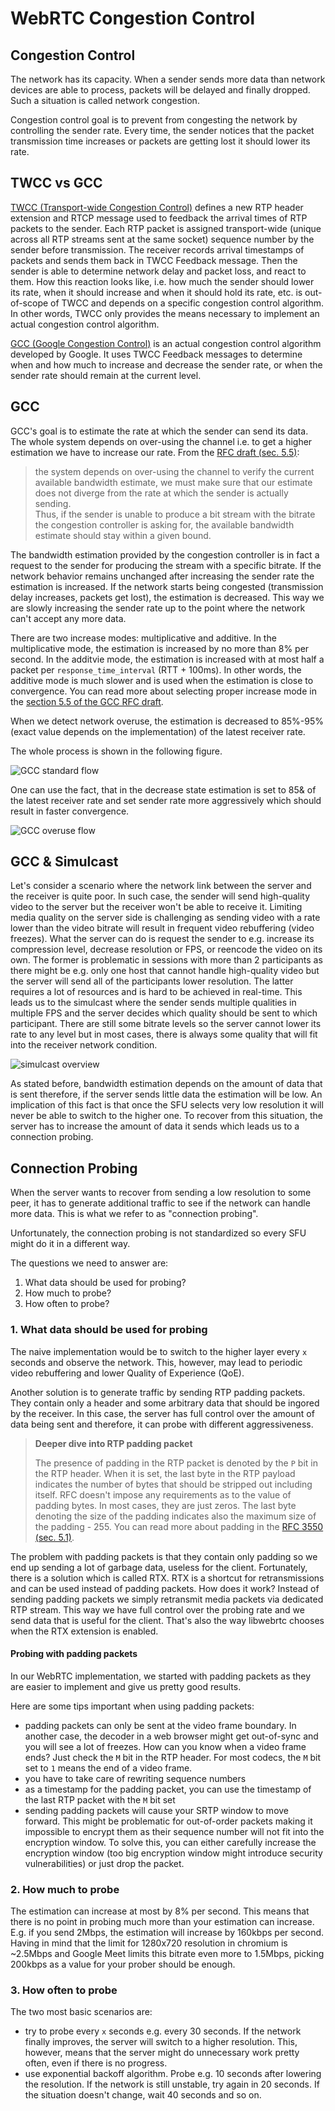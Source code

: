 # WebRTC Congestion Control

## Congestion Control

The network has its capacity. When a sender sends more data than network devices are able to process,
packets will be delayed and finally dropped. Such a situation is called network congestion.

Congestion control goal is to prevent from congesting the network by controlling the sender rate.
Every time, the sender notices that the packet transmission time increases or packets are getting
lost it should lower its rate.

## TWCC vs GCC

[TWCC (Transport-wide Congestion Control)][twcc-draft] defines a new RTP header extension and RTCP message used to 
feedback the arrival times of RTP packets to the sender.
Each RTP packet is assigned transport-wide (unique across all RTP streams sent at the same socket) 
sequence number by the sender before transmission.
The receiver records arrival timestamps of packets and sends them back in TWCC Feedback message.
Then the sender is able to determine network delay and packet loss, and react to them.
How this reaction looks like, i.e. how much the sender should lower its rate, when it should increase and when 
it should hold its rate, etc. is out-of-scope of TWCC and depends on a specific congestion control algorithm.
In other words, TWCC only provides the means necessary to implement an actual congestion control algorithm.

[GCC (Google Congestion Control)][gcc-draft] is an actual congestion control algorithm developed by Google.
It uses TWCC Feedback messages to determine when and how much to increase and decrease the sender rate, 
or when the sender rate should remain at the current level.

## GCC

GCC's goal is to estimate the rate at which the sender can send its data.
The whole system depends on over-using the channel i.e. to get a higher estimation we have to increase our rate.
From the [RFC draft (sec. 5.5)][gcc-sec-5.5]:

> the system depends on over-using the channel to verify the current available bandwidth estimate, we must make
> sure that our estimate does not diverge from the rate at which the sender is actually sending.  
> Thus, if the sender is unable to produce a bit stream with the bitrate the congestion controller is asking for, 
> the available bandwidth estimate should stay within a given bound.

The bandwidth estimation provided by the congestion controller is in fact a request to the sender for producing 
the stream with a specific bitrate.
If the network behavior remains unchanged after increasing the sender rate the estimation is increased.
If the network starts being congested (transmission delay increases, packets get lost), the estimation
is decreased.
This way we are slowly increasing the sender rate up to the point where the network can't accept any more data.

There are two increase modes: multiplicative and additive.
In the multiplicative mode, the estimation is increased by no more than 8% per second.
In the additvie mode, the estimation is increased with at most half a packet per `response_time_interval` (RTT + 100ms).
In other words, the additive mode is much slower and is used when the estimation is close to convergence.
You can read more about selecting proper increase mode in the [section 5.5 of the GCC RFC draft][gcc-sec-5.5].

When we detect network overuse, the estimation is decreased to 85%-95% (exact value depends on the implementation) of the latest receiver rate.

The whole process is shown in the following figure.

![GCC standard flow](./gcc_std_flow.png)

One can use the fact, that in the decrease state estimation is set to 85& of the latest receiver rate and 
set sender rate more aggressively which should result in faster convergence.

![GCC overuse flow](./gcc_overuse_flow.png)

## GCC & Simulcast

Let's consider a scenario where the network link between the server and the receiver is quite poor.
In such case, the sender will send high-quality video to the server but the receiver won't be able to receive it.
Limiting media quality on the server side is challenging as sending video with a rate lower than the video
bitrate will result in frequent video rebuffering (video freezes).
What the server can do is request the sender to e.g. increase its compression level, decrease resolution or FPS,
or reencode the video on its own.
The former is problematic in sessions with more than 2 participants as there might be e.g. only one host that
cannot handle high-quality video but the server will send all of the participants lower resolution.
The latter requires a lot of resources and is hard to be achieved in real-time.
This leads us to the simulcast where the sender sends multiple qualities in multiple FPS and the server decides
which quality should be sent to which participant.
There are still some bitrate levels so the server cannot lower its rate to any level but in most cases,
there is always some quality that will fit into the receiver network condition.

![simulcast overview](./simulcast.png)

As stated before, bandwidth estimation depends on the amount of data that is sent therefore, if the server sends
little data the estimation will be low.
An implication of this fact is that once the SFU selects very low resolution it will never be able to switch to the higher one. 
To recover from this situation, the server has to increase the amount of data it sends which leads us to a connection probing.

## Connection Probing

When the server wants to recover from sending a low resolution to some peer, it has to generate additional traffic
to see if the network can handle more data.
This is what we refer to as "connection probing".

Unfortunately, the connection probing is not standardized so every SFU might do it in a different way.

The questions we need to answer are:
1. What data should be used for probing?
1. How much to probe?
1. How often to probe?

### 1. What data should be used for probing

The naive implementation would be to switch to the higher layer every `x` seconds and observe the network.
This, however, may lead to periodic video rebuffering and lower Quality of Experience (QoE).

Another solution is to generate traffic by sending RTP padding packets.
They contain only a header and some arbitrary data that should be ingored by the receiver.
In this case, the server has full control over the amount of data being sent and therefore, it can probe with 
different aggressiveness.

> **Deeper dive into RTP padding packet**
>
> The presence of padding in the RTP packet is denoted by the `P` bit in the RTP header.
> When it is set, the last byte in the RTP payload indicates the number of bytes that should be stripped out
> including itself.
> RFC doesn't impose any requirements as to the value of padding bytes.
> In most cases, they are just zeros.
> The last byte denoting the size of the padding indicates also the maximum size of the padding - 255.
> You can read more about padding in the [RFC 3550 (sec. 5.1)][rtp-sec-5.1].

The problem with padding packets is that they contain only padding so we end up sending
a lot of garbage data, useless for the client.
Fortunately, there is a solution which is called RTX.
RTX is a shortcut for retransmissions and can be used instead of padding packets.
How does it work?
Instead of sending padding packets we simply retransmit media packets via dedicated RTP stream.
This way we have full control over the probing rate and we send data that is useful for the client.
That's also the way libwebrtc chooses when the RTX extension is enabled.

#### Probing with padding packets

In our WebRTC implementation, we started with padding packets as they are easier to implement and give
us pretty good results.

Here are some tips important when using padding packets:
* padding packets can only be sent at the video frame boundary.
In another case, the decoder in a web browser might get out-of-sync and you will see a lot of freezes.
How can you know when a video frame ends?
Just check the `M` bit in the RTP header.
For most codecs, the `M` bit set to `1` means the end of a video frame.
* you have to take care of rewriting sequence numbers
* as a timestamp for the padding packet, you can use the timestamp of the last RTP packet with the `M` bit set
* sending padding packets will cause your SRTP window to move forward. 
This might be problematic for out-of-order packets making it impossible to encrypt them as their sequence number
will not fit into the encryption window.
To solve this, you can either carefully increase the encryption window (too big encryption window might
introduce security vulnerabilities) or just drop the packet.

### 2. How much to probe

The estimation can increase at most by 8% per second.
This means that there is no point in probing much more than your estimation can increase.
E.g. if you send 2Mbps, the estimation will increase by 160kbps per second.
Having in mind that the limit for 1280x720 resolution in chromium is ~2.5Mbps and
Google Meet limits this bitrate even more to 1.5Mbps, picking 200kbps as a value for your prober should be enough.

### 3. How often to probe

The two most basic scenarios are:
* try to probe every `x` seconds e.g. every 30 seconds.
If the network finally improves, the server will switch to a higher resolution.
This, however, means that the server might do unnecessary work pretty often, even if there is no progress.
* use exponential backoff algorithm. 
Probe e.g. 10 seconds after lowering the resolution.
If the network is still unstable, try again in 20 seconds.
If the situation doesn't change, wait 40 seconds and so on.

[twcc-draft]: https://datatracker.ietf.org/doc/html/draft-holmer-rmcat-transport-wide-cc-extensions-01
[gcc-draft]: https://datatracker.ietf.org/doc/html/draft-ietf-rmcat-gcc-02
[gcc-sec-5.5]: https://datatracker.ietf.org/doc/html/draft-ietf-rmcat-gcc-02#section-5.5
[rtp-sec-5.1]: https://www.rfc-editor.org/rfc/rfc3550#section-5.1